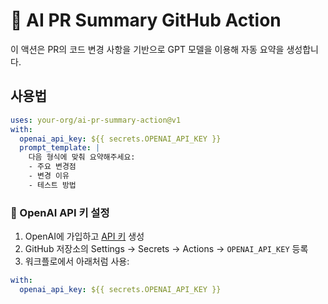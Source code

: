 # 🤖 AI PR Summary GitHub Action

이 액션은 PR의 코드 변경 사항을 기반으로 GPT 모델을 이용해 자동 요약을 생성합니다.

## 사용법

```yaml
uses: your-org/ai-pr-summary-action@v1
with:
  openai_api_key: ${{ secrets.OPENAI_API_KEY }}
  prompt_template: |
    다음 형식에 맞춰 요약해주세요:
    - 주요 변경점
    - 변경 이유
    - 테스트 방법
```

### 🔐 OpenAI API 키 설정

1. OpenAI에 가입하고 [API 키](https://platform.openai.com/account/api-keys) 생성
2. GitHub 저장소의 Settings → Secrets → Actions → `OPENAI_API_KEY` 등록
3. 워크플로에서 아래처럼 사용:

```yaml
with:
  openai_api_key: ${{ secrets.OPENAI_API_KEY }}
```